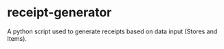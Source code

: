 # receipt-generator
A python script used to generate receipts based on data input (Stores and Items).
